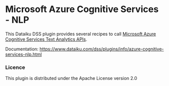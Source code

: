 # Microsoft Azure Cognitive Services - NLP

This Dataiku DSS plugin provides several recipes to call [Microsoft Azure Cognitive Services Text Analytics APIs](https://docs.microsoft.com/en-gb/azure/cognitive-services/text-analytics/).

Documentation: https://www.dataiku.com/dss/plugins/info/azure-cognitive-services-nlp.html

### Licence
This plugin is distributed under the Apache License version 2.0